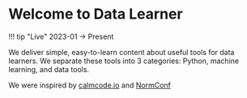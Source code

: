 # Welcome to Data Learner

!!! tip "Live"
    2023-01 $\rightarrow$ Present

We deliver simple, easy-to-learn content about useful tools for data learners. We separate these tools into 3 categories: Python, machine learning, and data tools.

We were inspired by [calmcode.io](https://calmcode.io/) and [NormConf](http://normconf.com)
